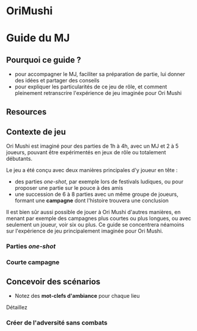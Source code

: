 # OriMushi
# Guide du MJ

## Pourquoi ce guide ?
* pour accompagner le MJ, faciliter sa préparation de partie, lui donner des idées et partager des conseils
* pour expliquer les particularités de ce jeu de rôle, et comment pleinement retranscrire l'expérience de jeu imaginée pour Ori Mushi

## Resources
<!-- compiler une courte liste de liens sur comment mener, et la partager sur une page web avec QRCode ici -->

## Contexte de jeu
Ori Mushi est imaginé pour des parties de 1h à 4h, avec un MJ et 2 à 5 joueurs,
pouvant être expérimentés en jeux de rôle ou totalement débutants.

Le jeu a été conçu avec deux manières principales d'y joueur en tête :
* des parties _one-shot_, par exemple lors de festivals ludiques, ou pour proposer une partie sur le pouce à des amis
* une succession de 6 à 8 parties avec un même groupe de joueurs, formant une **campagne** dont l'histoire trouvera une conclusion

Il est bien sûr aussi possible de jouer à Ori Mushi d'autres manières, en menant par exemple des campagnes plus courtes ou plus longues, ou avec seulement un joueur, voir six ou plus.
Ce guide se concentrera néamoins sur l'expérience de jeu principalement imaginée pour Ori Mushi.

### Parties _one-shot_

### Courte campagne


## Concevoir des scénarios
* Notez des **mot-clefs d'ambiance** pour chaque lieu

Détaillez 

### Créer de l'adversité sans combats

